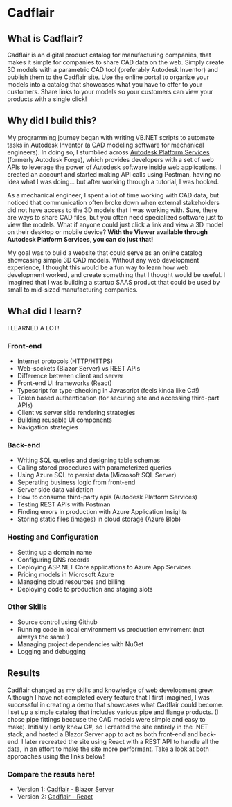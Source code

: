 # Cadflair

## What is Cadflair?
Cadflair is an digital product catalog for manufacturing companies, that makes it simple for companies to share CAD data on the web. Simply create 3D models with a parametric CAD tool (preferably Autodesk Inventor) and publish them to the Cadflair site. Use the online portal to organize your models into a catalog that showcases what you have to offer to your customers. Share links to your models so your customers can view your products with a single click!

## Why did I build this?
My programming journey began with writing VB.NET scripts to automate tasks in Autodesk Inventor (a CAD modeling software for mechanical engineers). In doing so, I stumblied across [Autodesk Platform Services](https://aps.autodesk.com/) (formerly Autodesk Forge), which provides developers with a set of web APIs to leverage the power of Autodesk software inside web applications. I created an account and started making API calls using Postman, having no idea what I was doing... but after working through a tutorial, I was hooked. 

As a mechanical engineer, I spent a lot of time working with CAD data, but noticed that communication often broke down when external stakeholders did not have access to the 3D models that I was working with. Sure, there are ways to share CAD files, but you often need specialized software just to view the models. What if anyone could just click a link and view a 3D model on their desktop or mobile device? **With the Viewer available through Autodesk Platform Services, you can do just that!**

My goal was to build a website that could serve as an online catalog showcasing simple 3D CAD models. Without any web development experience, I thought this would be a fun way to learn how web development worked, and create something that I thought would be useful. I imagined that I was building a startup SAAS product that could be used by small to mid-sized manufacturing companies.

## What did I learn?
I LEARNED A LOT!

### Front-end 
* Internet protocols (HTTP/HTTPS)
* Web-sockets (Blazor Server) vs REST APIs
* Difference between client and server
* Front-end UI frameworks (React)
* Typescript for type-checking in Javascript (feels kinda like C#!)
* Token based authentication (for securing site and accessing third-part APIs)
* Client vs server side rendering strategies
* Building reusable UI components
* Navigation strategies

### Back-end
* Writing SQL queries and designing table schemas
* Calling stored procedures with parameterized queries
* Using Azure SQL to persist data (Microsoft SQL Server)
* Seperating business logic from front-end
* Server side data validation
* How to consume third-party apis (Autodesk Platform Services)
* Testing REST APIs with Postman
* Finding errors in production with Azure Application Insights
* Storing static files (images) in cloud storage (Azure Blob)

### Hosting and Configuration
* Setting up a domain name
* Configuring DNS records
* Deploying ASP.NET Core applications to Azure App Services
* Pricing models in Microsoft Azure
* Managing cloud resources and billing
* Deploying code to production and staging slots

### Other Skills
* Source control using Github
* Running code in local environment vs production enviroment (not always the same!)
* Managing project dependencies with NuGet
* Logging and debugging


## Results
Cadflair changed as my skills and knowledge of web development grew. Although I have not completed every feature that I first imagined, I was successful in creating a demo that showcases what Cadflair could become. I set up a simple catalog that includes various pipe and flange products. (I chose pipe fittings because the CAD models were simple and easy to make). Initially I only knew C#, so I created the site entirely in the .NET stack, and hosted a Blazor Server app to act as both front-end and back-end. I later recreated the site using React with a REST API to handle all the data, in an effort to make the site more performant. Take a look at both approaches using the links below!

### Compare the resuts here!
* Version 1: [Cadflair - Blazor Server](https://cadflair.azurewebsites.net/)
* Version 2: [Cadflair - React](https://cadflair.com/)


